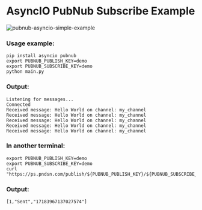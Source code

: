 # AsyncIO PubNub Subscribe Example

![pubnub-asyncio-simple-example](https://gist.github.com/assets/45214/07223c2e-a5f0-453d-91b2-819fcb526ab5)

### Usage example:
```shell
pip install asyncio pubnub
export PUBNUB_PUBLISH_KEY=demo
export PUBNUB_SUBSCRIBE_KEY=demo
python main.py
```

### Output:
```
Listening for messages...
Connected
Received message: Hello World on channel: my_channel
Received message: Hello World on channel: my_channel
Received message: Hello World on channel: my_channel
Received message: Hello World on channel: my_channel
Received message: Hello World on channel: my_channel
```


### In another terminal:
```shell
export PUBNUB_PUBLISH_KEY=demo
export PUBNUB_SUBSCRIBE_KEY=demo
curl "https://ps.pndsn.com/publish/${PUBNUB_PUBLISH_KEY}/${PUBNUB_SUBSCRIBE_KEY}/0/my_channel/0/%22Hello%20World%22"
```

### Output:
```
[1,"Sent","17183967137027574"]
```
